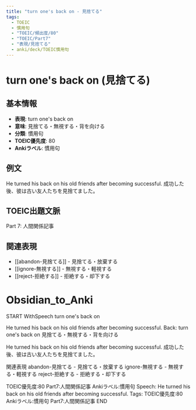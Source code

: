 ```yaml
---
title: "turn one's back on - 見捨てる"
tags:
  - TOEIC
  - 慣用句
  - "TOEIC/頻出度/80"
  - "TOEIC/Part7"
  - "表現/見捨てる"
  - anki/deck/TOEIC慣用句
---
```


# turn one's back on (見捨てる)

## 基本情報
- **表現**: turn one's back on
- **意味**: 見捨てる・無視する・背を向ける
- **分類**: 慣用句
- **TOEIC優先度**: 80
- **Ankiラベル**: 慣用句

## 例文
He turned his back on his old friends after becoming successful.
成功した後、彼は古い友人たちを見捨てました。

## TOEIC出題文脈
Part 7: 人間関係記事

## 関連表現
- [[abandon-見捨てる]] - 見捨てる・放棄する
- [[ignore-無視する]] - 無視する・軽視する
- [[reject-拒絶する]] - 拒絶する・却下する

# Obsidian_to_Anki
START
WithSpeech
turn one's back on

He turned his back on his old friends after becoming successful.
Back: 
turn one's back on
見捨てる・無視する・背を向ける

He turned his back on his old friends after becoming successful.
成功した後、彼は古い友人たちを見捨てました。

関連表現
abandon-見捨てる - 見捨てる・放棄する
ignore-無視する - 無視する・軽視する
reject-拒絶する - 拒絶する・却下する

TOEIC優先度:80
Part7:人間関係記事
Ankiラベル:慣用句
Speech: He turned his back on his old friends after becoming successful.
Tags: TOEIC優先度:80 Ankiラベル:慣用句 Part7:人間関係記事
END 